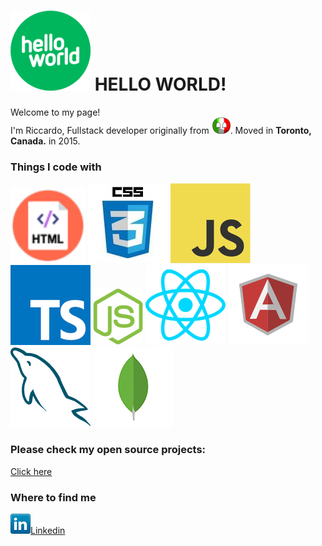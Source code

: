 <h1><img src="./images/hello-world.png" style="text-align: center;"> HELLO WORLD!</h1>

<p>Welcome to my page! </br> I'm Riccardo, Fullstack developer originally from <img src="./images/italy.png" width="30"/>. Moved in <b>Toronto, Canada.</b> in 2015.</p>
<h3>Things I code with</h3>
<p>
  <img height="120px" width="120px" alt="HTML" src="./images/html.png" />
  <img alt="CSS" src="./images/css.jpg"/> 
  <img alt="JS" src="./images/javascript.png" />
  <img alt="TS" src="./images/typescript.png" />
  <img alt="NodeJS" src="./images/nodejs.png" />
  <img alt="React" src="./images/react.png" />
  <img alt="Angular" src="./images/angular.png" />
  <img alt="MySQL" src="./images/mysql.png" />
  <img alt="MongoDB" src="./images/mongodb.png" />
</p>
<div>
<h3>Please check my open source projects:</h3>
<a href="https://github.com/ItalCad91?tab=repositories"> Click here</a>
</div>
<h3>Where to find me</h3>
<p><a href="https://www.linkedin.com/in/riccardo-reali-/" target="_blank"><img src="./images/linkedin.png">Linkedin</a>
</p>
